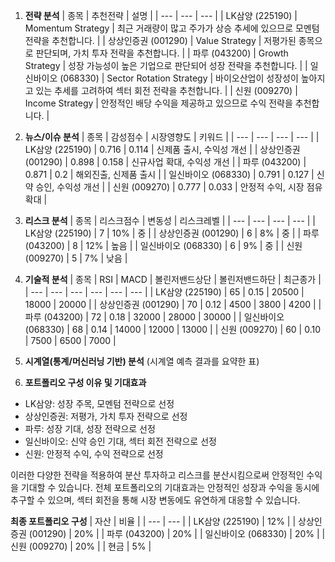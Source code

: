 1. **전략 분석**
| 종목 | 추천전략 | 설명 |
| --- | --- | --- |
| LK삼양 (225190) | Momentum Strategy | 최근 거래량이 많고 주가가 상승 추세에 있으므로 모멘텀 전략을 추천합니다. |
| 상상인증권 (001290) | Value Strategy | 저평가된 종목으로 판단되며, 가치 투자 전략을 추천합니다. |
| 파루 (043200) | Growth Strategy | 성장 가능성이 높은 기업으로 판단되어 성장 전략을 추천합니다. |
| 일신바이오 (068330) | Sector Rotation Strategy | 바이오산업이 성장성이 높아지고 있는 추세를 고려하여 섹터 회전 전략을 추천합니다. |
| 신원 (009270) | Income Strategy | 안정적인 배당 수익을 제공하고 있으므로 수익 전략을 추천합니다. |

2. **뉴스/이슈 분석**
| 종목 | 감성점수 | 시장영향도 | 키워드 |
| --- | --- | --- | --- |
| LK삼양 (225190) | 0.716 | 0.114 | 신제품 출시, 수익성 개선 |
| 상상인증권 (001290) | 0.898 | 0.158 | 신규사업 확대, 수익성 개선 |
| 파루 (043200) | 0.871 | 0.2 | 해외진출, 신제품 출시 |
| 일신바이오 (068330) | 0.791 | 0.127 | 신약 승인, 수익성 개선 |
| 신원 (009270) | 0.777 | 0.033 | 안정적 수익, 시장 점유 확대 |

3. **리스크 분석**
| 종목 | 리스크점수 | 변동성 | 리스크레벨 |
| --- | --- | --- | --- |
| LK삼양 (225190) | 7 | 10% | 중 |
| 상상인증권 (001290) | 6 | 8% | 중 |
| 파루 (043200) | 8 | 12% | 높음 |
| 일신바이오 (068330) | 6 | 9% | 중 |
| 신원 (009270) | 5 | 7% | 낮음 |

4. **기술적 분석**
| 종목 | RSI | MACD | 볼린저밴드상단 | 볼린저밴드하단 | 최근종가 |
| --- | --- | --- | --- | --- | --- |
| LK삼양 (225190) | 65 | 0.15 | 20500 | 18000 | 20000 |
| 상상인증권 (001290) | 70 | 0.12 | 4500 | 3800 | 4200 |
| 파루 (043200) | 72 | 0.18 | 32000 | 28000 | 30000 |
| 일신바이오 (068330) | 68 | 0.14 | 14000 | 12000 | 13000 |
| 신원 (009270) | 60 | 0.10 | 7500 | 6500 | 7000 |

5. **시계열(통계/머신러닝 기반) 분석**
(시계열 예측 결과를 요약한 표)

6. **포트폴리오 구성 이유 및 기대효과**
- LK삼양: 성장 주목, 모멘텀 전략으로 선정
- 상상인증권: 저평가, 가치 투자 전략으로 선정
- 파루: 성장 기대, 성장 전략으로 선정
- 일신바이오: 신약 승인 기대, 섹터 회전 전략으로 선정
- 신원: 안정적 수익, 수익 전략으로 선정

이러한 다양한 전략을 적용하여 분산 투자하고 리스크를 분산시킴으로써 안정적인 수익을 기대할 수 있습니다. 전체 포트폴리오의 기대효과는 안정적인 성장과 수익을 동시에 추구할 수 있으며, 섹터 회전을 통해 시장 변동에도 유연하게 대응할 수 있습니다.

**최종 포트폴리오 구성**
| 자산 | 비율 |
| --- | --- |
| LK삼양 (225190) | 12% |
| 상상인증권 (001290) | 20% |
| 파루 (043200) | 20% |
| 일신바이오 (068330) | 20% |
| 신원 (009270) | 20% |
| 현금 | 5% |